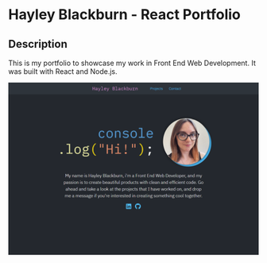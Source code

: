# Hayley Blackburn - React Portfolio

## Description

This is my portfolio to showcase my work in Front End Web Development. It was built with React and Node.js.

![Screenshot of Hayley Blackburn's portfolio site](/src/images/portfolio-screenshot.png)
